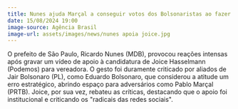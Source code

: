 ```yaml
---
title: Nunes ajuda Marçal a conseguir votos dos Bolsonaristas ao fazer campanha para Joyce Hasselman
date: 15/08/2024 19:00
image-source: Agência Brasil
image-url: assets/images/news/nunes apoia joice.jpg
---
```


O prefeito de São Paulo, Ricardo Nunes (MDB), provocou reações intensas após gravar um vídeo de apoio à candidatura de Joice Hasselmann (Podemos) para vereadora. O gesto foi duramente criticado por aliados de Jair Bolsonaro (PL), como Eduardo Bolsonaro, que considerou a atitude um erro estratégico, abrindo espaço para adversários como Pablo Marçal (PRTB). Joice, por sua vez, rebateu as críticas, destacando que o apoio foi institucional e criticando os "radicais das redes sociais".